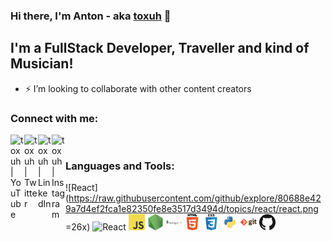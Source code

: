 ### Hi there, I'm Anton - aka [toxuh](http://antonzakharov.me/) 👋

## I'm a FullStack Developer, Traveller and kind of Musician!
- ⚡ I’m looking to collaborate with other content creators

### Connect with me:

[<img align="left" alt="toxuh | YouTube" width="22px" src="https://cdn.jsdelivr.net/npm/simple-icons@v3/icons/youtube.svg" />](https://www.youtube.com/channel/UCRTvrL8kHK3_bTUBrC0kqmg)
[<img align="left" alt="toxuh | Twitter" width="22px" src="https://cdn.jsdelivr.net/npm/simple-icons@v3/icons/twitter.svg" />](https://twitter.com/toxuh_)
[<img align="left" alt="toxuh | LinkedIn" width="22px" src="https://cdn.jsdelivr.net/npm/simple-icons@v3/icons/linkedin.svg" />](https://www.linkedin.com/in/toxuh/)
[<img align="left" alt="toxuh | Instagram" width="22px" src="https://cdn.jsdelivr.net/npm/simple-icons@v3/icons/instagram.svg" />](https://www.instagram.com/toxuh/)

<br />

### Languages and Tools:

![React](https://raw.githubusercontent.com/github/explore/80688e429a7d4ef2fca1e82350fe8e3517d3494d/topics/react/react.png =26x)
<img alt="React" width="26px" src="" />
<img alt="JavaScript" width="26px" src="https://raw.githubusercontent.com/github/explore/80688e429a7d4ef2fca1e82350fe8e3517d3494d/topics/javascript/javascript.png" />
<img alt="Node.js" width="26px" src="https://raw.githubusercontent.com/github/explore/80688e429a7d4ef2fca1e82350fe8e3517d3494d/topics/nodejs/nodejs.png" />
<img alt="MongoDB" width="26px" src="https://raw.githubusercontent.com/github/explore/80688e429a7d4ef2fca1e82350fe8e3517d3494d/topics/mongodb/mongodb.png" />
<img alt="HTML5" width="26px" src="https://raw.githubusercontent.com/github/explore/80688e429a7d4ef2fca1e82350fe8e3517d3494d/topics/html/html.png" />
<img alt="CSS3" width="26px" src="https://raw.githubusercontent.com/github/explore/80688e429a7d4ef2fca1e82350fe8e3517d3494d/topics/css/css.png" />
<img alt="CSS3" width="26px" src="https://raw.githubusercontent.com/github/explore/78df643247d429f6cc873026c0622819ad797942/topics/python/python.png" />
<img alt="Git" width="26px" src="https://raw.githubusercontent.com/github/explore/80688e429a7d4ef2fca1e82350fe8e3517d3494d/topics/git/git.png" />
<img alt="GitHub" width="26px" src="https://raw.githubusercontent.com/github/explore/78df643247d429f6cc873026c0622819ad797942/topics/github/github.png" />

<br />
<br />